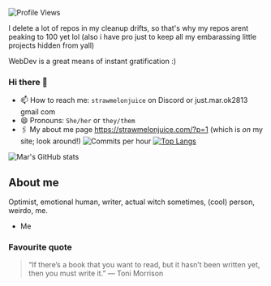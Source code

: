 <h align = "left"><img src = "https://komarev.com/ghpvc/?username=strawmelonjuice" alt = "Profile Views" /></h><br>

I delete a lot of repos in my cleanup drifts, so that's why my repos arent peaking to 100 yet lol  (also i have pro just to keep all my embarassing little projects hidden from yall)

WebDev is a great means of instant gratification \:\)
     
### Hi there 👋

- 📫 How to reach me: `strawmelonjuice` on Discord or just.mar.ok2813 <at> gmail <dot> com
- 😄 Pronouns: `She/her` or `they/them`
- 🖇 My about me page <https://strawmelonjuice.com/?p=1> (which is _on_ my site; look around!)
![Commits per hour](http://github-profile-summary-cards.vercel.app/api/cards/productive-time?username=strawmelonjuice&theme=onedark) [![Top Langs](https://github-readme-stats.vercel.app/api/top-langs/?username=strawmelonjuice&layout=pie&langs_count=20&hide=html,css,handlebars,shell,json&theme=onedark)](https://github.com/strawmelonjuice)

![Mar's GitHub stats](https://github-readme-stats.vercel.app/api?username=strawmelonjuice&theme=onedark&rank_icon=github&show_icons=true)
## About me
Optimist, emotional human, writer, actual witch sometimes, (cool) person, weirdo, me.
- Me
### Favourite quote
> “If there’s a book that you want to read, but it hasn’t been written yet, then you must write it.”
> ― Toni Morrison

